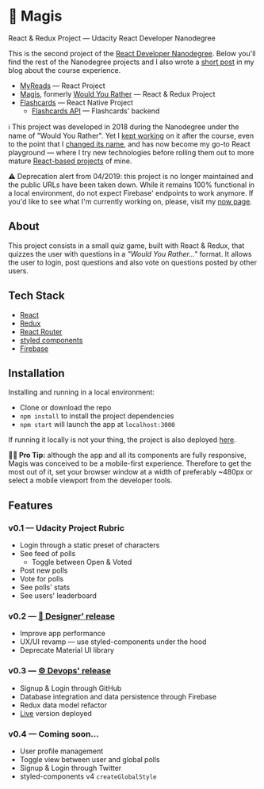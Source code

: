 # 🎩 Magis

React & Redux Project — Udacity React Developer Nanodegree

This is the second project of the [React Developer Nanodegree](https://eu.udacity.com/course/react-nanodegree--nd019). Below you'll find the rest of the Nanodegree projects and I also wrote a [short post](https://www.collado.io/blog/2018/udacity-rdnd) in my blog about the course experience.

- [MyReads](https://github.com/MarcCollado/my-reads) — React Project
- [Magis](https://github.com/MarcCollado/magis), formerly [Would You Rather](https://www.collado.io/blog/2018/magis-10) — React & Redux Project
- [Flashcards](https://github.com/MarcCollado/flashcards) — React Native Project
  - [Flashcards API](https://github.com/MarcCollado/flashcards-api) — Flashcards' backend

ℹ️ This project was developed in 2018 during the Nanodegree under the name of "Would You Rather". Yet I [kept working](https://www.collado.io/blog/2018/would-you-rather-refactor) on it after the course, even to the point that I [changed its name](https://www.collado.io/blog/2018/magis-10), and has now become my go-to React playground — where I try new technologies before rolling them out to more mature [React-based projects](https://github.com/MarcCollado/collado-io) of mine.

⚠️ Deprecation alert from 04/2019: this project is no longer maintained and the public URLs have been taken down. While it remains 100% functional in a local environment, do not expect Firebase' endpoints to work anymore. If you'd like to see what I'm currently working on, please, visit my [now page](https://www.collado.io/now).

## About

This project consists in a small quiz game, built with React & Redux, that quizzes the user with questions in a _"Would You Rather..."_ format. It allows the user to login, post questions and also vote on questions posted by other users.

## Tech Stack

- [React](https://reactjs.org/)
- [Redux](https://redux.js.org/)
- [React Router](https://github.com/ReactTraining/react-router)
- [styled components](https://www.styled-components.com)
- [Firebase](https://firebase.google.com)

## Installation

Installing and running in a local environment:

- Clone or download the repo
- `npm install` to install the project dependencies
- `npm start` will launch the app at `localhost:3000`

If running it locally is not your thing, the project is also deployed [here](https://magis.netlify.com).

**👨‍💻 Pro Tip:** although the app and all its components are fully responsive, Magis was conceived to be a mobile-first experience. Therefore to get the most out of it, set your browser window at a width of preferably ~480px or select a mobile viewport from the developer tools.

## Features

### v0.1 — Udacity Project Rubric

- Login through a static preset of characters
- See feed of polls
  - Toggle between Open & Voted
- Post new polls
- Vote for polls
- See polls' stats
- See users' leaderboard

### v0.2 — [🎨 Designer' release](https://www.collado.io/blog/2018/would-you-rather-refactor)

- Improve app performance
- UX/UI revamp — use styled-components under the hood
- Deprecate Material UI library

### v0.3 — [⚙️ Devops' release](https://www.collado.io/blog/2018/magis-10)

- Signup & Login through GitHub
- Database integration and data persistence through Firebase
- Redux data model refactor
- [Live](https://magis.netlify.com/) version deployed

### v0.4 — Coming soon...

- User profile management
- Toggle view between user and global polls
- Signup & Login through Twitter
- styled-components v4 `createGlobalStyle`
